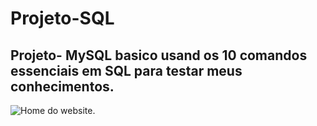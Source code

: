 # Projeto-SQL
## Projeto- MySQL basico usand os 10 comandos essenciais em SQL para testar meus conhecimentos.
<img src="https://github.com/MatheusdeSouzaSilva70/Projeto-SQL/blob/main/imagen%20do%20projeto.png" alt="Home do website">.
